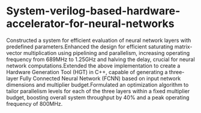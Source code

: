 # System-verilog-based-hardware-accelerator-for-neural-networks
Constructed a system for efficient evaluation of neural network layers with predefined parameters.Enhanced the design for efficient saturating matrix-vector multiplication using pipelining and parallelism, increasing
operating frequency from 689MHz to 1.25GHz and halving the delay, crucial for neural network computations.Extended the above implementation to create a Hardware Generation Tool (HGT) in C++, capable of generating a
three-layer Fully Connected Neural Network (FCNN) based on input network dimensions and multiplier budget.Formulated an optimization algorithm to tailor parallelism levels for each of the three layers within a fixed multiplier
budget, boosting overall system throughput by 40% and a peak operating frequency of 800MHz.
